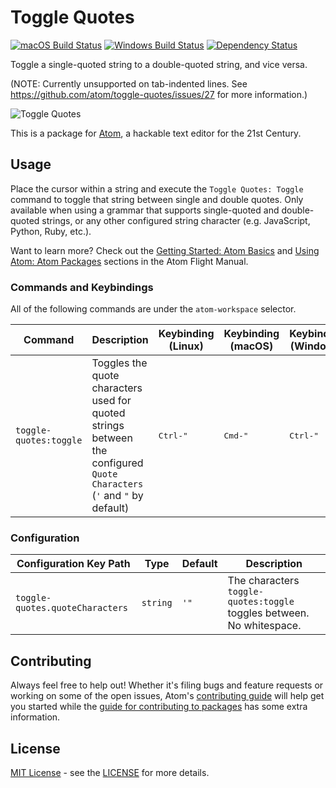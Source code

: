# Toggle Quotes

[![macOS Build Status](https://travis-ci.org/atom/toggle-quotes.svg?branch=master)](https://travis-ci.org/atom/toggle-quotes)
[![Windows Build Status](https://ci.appveyor.com/api/projects/status/github/atom/toggle-quotes?svg=true)](https://ci.appveyor.com/project/Atom/toggle-quotes/branch/master)
[![Dependency Status](https://david-dm.org/atom/toggle-quotes.svg)](https://david-dm.org/atom/toggle-quotes)

Toggle a single-quoted string to a double-quoted string, and vice versa.

(NOTE: Currently unsupported on tab-indented lines. See https://github.com/atom/toggle-quotes/issues/27 for more information.)

![Toggle Quotes](https://cloud.githubusercontent.com/assets/823545/9016150/aa73ab62-379c-11e5-8622-8dbb492ff4f1.gif)

This is a package for [Atom](https://atom.io), a hackable text editor for the 21st Century.

## Usage

Place the cursor within a string and execute the `Toggle Quotes: Toggle` command to toggle that string between single and double quotes. Only available when using a grammar that supports single-quoted and double-quoted strings, or any other configured string character (e.g. JavaScript, Python, Ruby, etc.).

Want to learn more? Check out the [Getting Started: Atom Basics](http://flight-manual.atom.io/getting-started/sections/atom-basics/#settings-and-preferences) and [Using Atom: Atom Packages](http://flight-manual.atom.io/using-atom/sections/atom-packages) sections in the Atom Flight Manual.

### Commands and Keybindings
All of the following commands are under the `atom-workspace` selector.

|Command|Description|Keybinding (Linux)|Keybinding (macOS)|Keybinding (Windows)|
|-------|-----------|------------------|-----------------|--------------------|
|`toggle-quotes:toggle`|Toggles the quote characters used for quoted strings between the configured `Quote Characters` (`'` and `"` by default)| <kbd>Ctrl-"</kbd> | <kbd>Cmd-"</kbd> | <kbd>Ctrl-"</kbd>|

### Configuration

Configuration Key Path      | Type | Default | Description
----------------------------|------|---------|------------
`toggle-quotes.quoteCharacters` | `string` | `'"` | The characters `toggle-quotes:toggle` toggles between. No whitespace.

## Contributing

Always feel free to help out!  Whether it's filing bugs and feature requests
or working on some of the open issues, Atom's [contributing guide](https://github.com/atom/atom/blob/master/CONTRIBUTING.md)
will help get you started while the [guide for contributing to packages](https://github.com/atom/atom/blob/master/docs/contributing-to-packages.md)
has some extra information.

## License

[MIT License](http://opensource.org/licenses/MIT) - see the [LICENSE](https://github.com/atom/toggle-quotes/blob/master/LICENSE.md) for more details.
